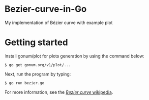 # Bezier-curve-in-Go
My implementation of Bézier curve with example plot

# Getting started
Install gonum/plot for plots generation by using the command below:

```
$ go get gonum.org/v1/plot/...
```

Next, run the program by typing:
```
$ go run bezier.go
```

For more information, see the
[*Bezier curve* wikipedia](https://en.wikipedia.org/wiki/B%C3%A9zier_curve).

